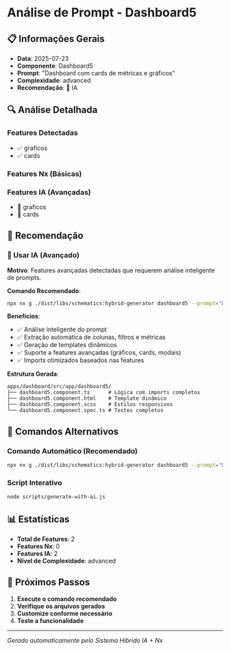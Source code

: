 # Análise de Prompt - Dashboard5

## 📋 Informações Gerais

- **Data**: 2025-07-23
- **Componente**: Dashboard5
- **Prompt**: "Dashboard com cards de métricas e gráficos"
- **Complexidade**: advanced
- **Recomendação**: 🤖 IA

## 🔍 Análise Detalhada

### Features Detectadas
- ✅ graficos
- ✅ cards

### Features Nx (Básicas)


### Features IA (Avançadas)
- 🤖 graficos
- 🤖 cards

## 🎯 Recomendação

### 🤖 Usar IA (Avançado)

**Motivo**: Features avançadas detectadas que requerem análise inteligente de prompts.

**Comando Recomendado**:
```bash
npx nx g ./dist/libs/schematics:hybrid-generator dashboard5 --prompt="Dashboard com cards de métricas e gráficos" --forceAI=true
```

**Benefícios**:
- ✅ Análise inteligente do prompt
- ✅ Extração automática de colunas, filtros e métricas
- ✅ Geração de templates dinâmicos
- ✅ Suporte a features avançadas (gráficos, cards, modais)
- ✅ Imports otimizados baseados nas features

**Estrutura Gerada**:
```
apps/dashboard/src/app/dashboard5/
├── dashboard5.component.ts      # Lógica com imports completos
├── dashboard5.component.html    # Template dinâmico
├── dashboard5.component.scss    # Estilos responsivos
└── dashboard5.component.spec.ts # Testes completos
```

## 🚀 Comandos Alternativos

### Comando Automático (Recomendado)
```bash
npx nx g ./dist/libs/schematics:hybrid-generator dashboard5 --prompt="Dashboard com cards de métricas e gráficos"
```

### Script Interativo
```bash
node scripts/generate-with-ai.js
```

## 📊 Estatísticas

- **Total de Features**: 2
- **Features Nx**: 0
- **Features IA**: 2
- **Nível de Complexidade**: advanced

## 🎯 Próximos Passos

1. **Execute o comando recomendado**
2. **Verifique os arquivos gerados**
3. **Customize conforme necessário**
4. **Teste a funcionalidade**

---

*Gerado automaticamente pelo Sistema Híbrido IA + Nx*
